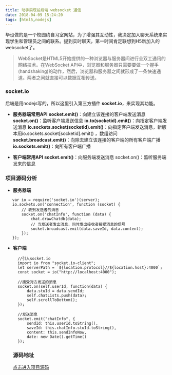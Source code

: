 ```yaml
---
title: 动手实现前后端 websocket 通信
date: 2018-04-09 15:24:20
tags: [html5,nodejs]
---
```


毕设做的是一个校园约自习室网站，为了增强其互动性，我决定加入聊天系统来实现学生和管理员之间的联系。提到实时聊天，第一时间肯定联想到H5新加入的 websocket了。

> WebSocket是HTML5开始提供的一种浏览器与服务器间进行全双工通讯的网络技术。在WebSocket API中，浏览器和服务器只需要要做一个握手(handshaking)的动作，然后，浏览器和服务器之间就形成了一条快速通道。两者之间就直接可以数据互相传送。

### socket.io

后端是用nodejs写的，所以这里引入第三方插件 **socket.io**，来实现其功能。

 - **服务器端常用API**
 **socket.emit()**：向建立该连接的客户端发送消息
 **socket.on()**：监听客户端发送信息
 **io.to(socketid).emit()**：向指定客户端发送消息
 **io.sockets.socket(socketid).emit()**：向指定客户端发送消息，新版本用io.sockets.socket[socketid].emit() ，数组访问
**socket.broadcast.emit()**：向除去建立该连接的客户端的所有客户端广播
**io.sockets.emit()**：向所有客户端广播

 - **客户端常用API**
 **socket.emit()**：向服务端发送消息
 socket.on()：监听服务端发来的信息

 ### 项目源码分析
 
- **服务器端**
 ```
    var io = require('socket.io')(server);
    io.sockets.on('connection', function (socket) {
        // 收到发送者的消息
        socket.on('chatInfo', function (data) {
            chat.drawChatdb(data);
            // 当发送者发出消息，同时发出接收者接受消息的信号
            socket.broadcast.emit(data.saveId, data.content);
        });
    });
 ```

- **客户端**
  ```
    //引入socket.io
    import io from "socket.io-client";
    let serverPath = `${location.protocol}//${location.host}:4000`;
    const socket = io("http://localhost:4000");

    //接受对方发送的消息
    socket.on(self.userId, function(data) {
        data.stuId = data.sendId;
        self.chatLists.push(data);
        self.scrollToBottom();
    });

    //发送消息
    socket.emit("chatInfo", {
        sendId: this.userId.toString(),
        saveId: this.chatInfo.stuId.toString(),
        content: this.sendInfoNow,
        date: new Date().getTime()
    });

  ```

  ### 源码地址
  [点击进入项目源码](https://github.com/252860883/StudyRoom-System)



